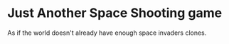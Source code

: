 # Just Another Space Shooting game

As if the world doesn't already have enough space invaders clones.


